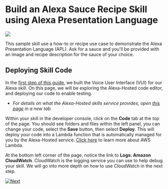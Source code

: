 # Build an Alexa Sauce Recipe Skill using Alexa Presentation Language
<img src="https://m.media-amazon.com/images/G/01/mobile-apps/dex/alexa/alexa-skills-kit/tutorials/quiz-game/header._TTH_.png" />

This sample skill use a how-to or recipe use case to demonstrate the Alexa Presentation Language (APL). Ask for a sauce and you'll be provided with an image and recipe description for the sauce of your choice.

## Deploying Skill Code

In the [first step of this guide](./setup-vui-alexa-hosted.md), we built the Voice User Interface (VUI) for our Alexa skill.
On this page, we will be exploring the Alexa-Hosted code editor, and deploying our code to enable testing.

 * *For details on what the Alexa-Hosted skills service provides, open [this page](https://developer.amazon.com/docs/hosted-skills/build-a-skill-end-to-end-using-an-alexa-hosted-skill.html) in a new tab.*


Within your skill in the developer console, click on the **Code** tab at the top of the page. You should see folders and files within the left panel, you can change your code, select the **Save** button, then select **Deploy**. This will deploy your code into a Lambda function that is automatically managed for you by the Alexa-Hosted service. [Click here](https://aws.amazon.com/lambda/) to learn more about AWS Lambda.

At the bottom left corner of the page, notice the link to **Logs: Amazon CloudWatch**. CloudWatch is the logging service you can use to help debug your skill. We will go into more depth on how to use CloudWatch in the next step.


[![Next](https://m.media-amazon.com/images/G/01/mobile-apps/dex/alexa/alexa-skills-kit/tutorials/general/buttons/button_next_testing._TTH_.png)](./test-using-simulator.md)
